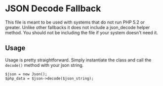 # JSON Decode Fallback

This file is meant to be used with systems that do not run PHP 5.2 or greater.
Unlike other fallbacks it does not include a json\_decode helper method. You
should not be including the file if your system doesn't need it.

## Usage

Usage is pretty straightforward. Simply instantiate the class and call the
`decode()` method with your json string.

    $json = new Json();
    $php_data = $json->decode($json_string);